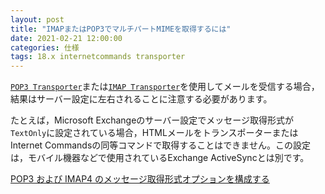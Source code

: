 ```yaml
---
layout: post
title: "IMAPまたはPOP3でマルチパートMIMEを取得するには"
date: 2021-02-21 12:00:00
categories: 仕様
tags: 18.x internetcommands transporter
---
```


[`POP3 Transporter`](https://doc.4d.com/4Dv18R6/4D/18-R6/POP3-New-transporter.301-5197520.ja.html)または[`IMAP Transporter`](https://doc.4d.com/4Dv18R6/4D/18-R6/IMAP-New-transporter.301-5197512.en.html)を使用してメールを受信する場合，結果はサーバー設定に左右されることに注意する必要があります。

たとえば，Microsoft Exchangeのサーバー設定でメッセージ取得形式が`TextOnly`に設定されている場合，HTMLメールをトランスポーターまたはInternet Commandsの同等コマンドで取得することはできません。この設定は，モバイル機器などで使用されているExchange ActiveSyncとは別です。

<i class="fa fa-external-link" aria-hidden="true"></i>  [POP3 および IMAP4 のメッセージ取得形式オプションを構成する](https://docs.microsoft.com/ja-jp/exchange/configure-pop3-and-imap4-message-retrieval-format-options-exchange-2013-help)
